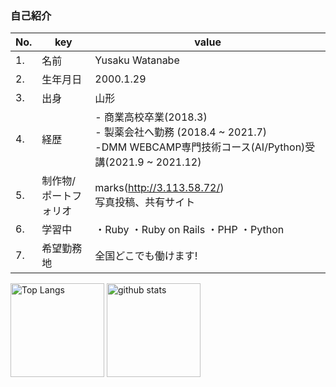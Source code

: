 ### 自己紹介

| No. | key | value |
|---- | ---- | ---- |
| 1. | 名前 | Yusaku Watanabe |
| 2. | 生年月日 | 2000.1.29 |
| 3. | 出身 | 山形 |
| 4. | 経歴 | - 商業高校卒業(2018.3)<br /> - 製薬会社へ勤務 (2018.4 ~ 2021.7)<br /> -DMM WEBCAMP専門技術コース(AI/Python)受講(2021.9 ~ 2021.12)|
| 5. | 制作物/<br /> ポートフォリオ | marks(http://3.113.58.72/)<br />写真投稿、共有サイト |
| 6. | 学習中 | ・Ruby ・Ruby on Rails ・PHP ・Python |
| 7. | 希望勤務地 | 全国どこでも働けます!  | 

<p align="left"> 
  <img alt="Top Langs" height="150px" src="https://github-readme-stats.vercel.app/api/top-langs/?username=sakuow&layout=compact&show_icons=true&theme=radical" />
  <img alt="github stats" height="150px" src="https://github-readme-stats.vercel.app/api?username=sakuow&theme=radical&show_icons=ture" />
</p>
